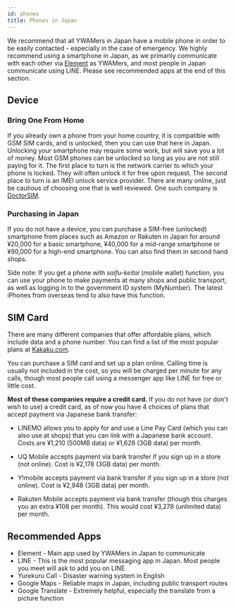 ```yaml
---
id: phones
title: Phones in Japan
---
```


We recommend that all YWAMers in Japan have a mobile phone in order to be easily contacted - especially in the case of emergency. We highly recommend using a smartphone in Japan, as we primarily communicate with each other via [Element](../staff/communication.md) as YWAMers, and most people in Japan communicate using LINE. Please see recommended apps at the end of this section.

## Device

### Bring One From Home

If you already own a phone from your home country, it is compatible with GSM SIM cards, and is unlocked, then you can use that here in Japan. Unlocking your smartphone may require some work, but will save you a lot of money. Most GSM phones can be unlocked so long as you are not still paying for it. The first place to turn is the network carrier to which your phone is locked. They will often unlock it for free upon request. The second place to turn is an IMEI unlock service provider. There are many online, just be cautious of choosing one that is well reviewed. One such company is [DoctorSIM](https://www.doctorsim.com/).

### Purchasing in Japan

If you do not have a device, you can purchase a SIM-free (unlocked) smartphone from places such as Amazon or Rakuten in Japan for around ¥20,000 for a basic smartphone, ¥40,000 for a mid-range smartphone or ¥90,000 for a high-end smartphone. You can also find them in second hand shops.

Side note: If you get a phone with *saifu-keitai* (mobile wallet) function, you can use your phone to make payments at many shops and public transport, as well as logging in to the government ID system (MyNumber). The latest iPhones from overseas tend to also have this function.

## SIM Card

There are many different companies that offer affordable plans, which include data and a phone number. You can find a list of the most popular plans at [Kakaku.com](https://kakaku.com/mobile_data/sim/ranking.asp?si_option2=1).

You can purchase a SIM card and set up a plan online. Calling time is usually not included in the cost, so you will be charged per minute for any calls, though most people call using a messenger app like LINE for free or little cost.

**Most of these companies require a credit card.** If you do not have (or don't wish to use) a credit card, as of now you have 4 choices of plans that accept payment via Japanese bank transfer:

* LINEMO allows you to apply for and use a Line Pay Card (which you can also use at shops) that you can link with a Japanese bank account. Costs are ¥1,210 (500MB data) or ¥1,628 (3GB data) per month.

* UQ Mobile accepts payment via bank transfer if you sign up in a store (not online). Cost is ¥2,178 (3GB data) per month.

* Y!mobile accepts payment via bank transfer if you sign up in a store (not online). Cost is ¥2,948 (3GB data) per month.

* Rakuten Mobile accepts payment via bank transfer (though this charges you an extra ¥108 per month). This would cost ¥3,278 (unlimited data) per month.

## Recommended Apps

* Element - Main app used by YWAMers in Japan to communicate
* LINE - This is the most popular messaging app in Japan. Most people you meet will ask to add you on LINE
* Yurekuru Call - Disaster warning system in English
* Google Maps - Reliable maps in Japan, including public transport routes
* Google Translate - Extremely helpful, especially the translate from a picture function
